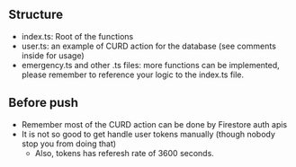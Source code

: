 ## Structure
* index.ts: Root of the functions
* user.ts: an example of CURD action for the database (see comments inside for usage)
* emergency.ts and other .ts files: more functions can be implemented, please remember to reference your logic to the index.ts file.

## Before push
* Remember most of the CURD action can be done by Firestore auth apis
* It is not so good to get handle user tokens manually (though nobody stop you from doing that)
   * Also, tokens has referesh rate of 3600 seconds.
